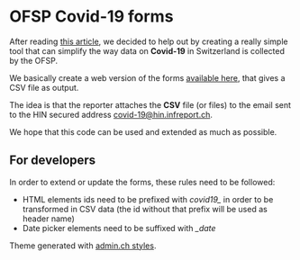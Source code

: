 # OFSP Covid-19 forms

After reading [this article](https://www.rts.ch/info/suisse/11175710-les-annonces-de-nouveaux-cas-de-coronavirus-se-font-par-fax.html), we decided to help out by creating a really simple  tool that can simplify the way data on __Covid-19__ in Switzerland is collected by the OFSP.

We basically create a web version of the forms [available here](https://www.bag.admin.ch/bag/fr/home/krankheiten/infektionskrankheiten-bekaempfen/meldesysteme-infektionskrankheiten/meldepflichtige-ik/meldeformulare.html), that gives a CSV file as output.

The idea is that the reporter attaches the __CSV__ file (or files) to the email sent to the HIN secured address covid-19@hin.infreport.ch.
 
We hope that this code can be used and extended as much as possible.

## For developers

In order to extend or update the forms, these rules need to be followed:

* HTML elements ids need to be prefixed with *covid19_* in order to be transformed in CSV data (the id without that prefix will be used as header name)
* Date picker elements need to be suffixed with *_date*



Theme generated with [admin.ch styles](https://github.com/swiss/styleguide). 
